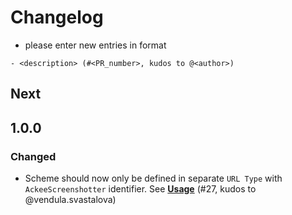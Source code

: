 # Changelog

- please enter new entries in format 

```
- <description> (#<PR_number>, kudos to @<author>)
```

## Next

## 1.0.0

### Changed

- Scheme should now only be defined in separate `URL Type` with `AckeeScreenshotter` identifier. See **[Usage](README.md#usage)** (#27, kudos to @vendula.svastalova)